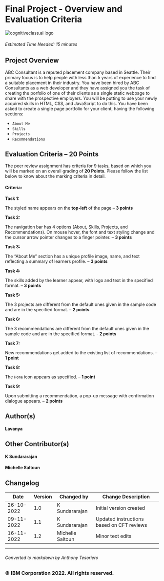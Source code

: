 # Final Project - Overview and Evaluation Criteria

![cognitiveclass.ai logo](https://cf-courses-data.s3.us.cloud-object-storage.appdomain.cloud/IBMDeveloperSkillsNetwork-CD0101EN-SkillsNetwork/images/IDSN-logo.png)

###### Estimated Time Needed: 15 minutes

## Project Overview

ABC Consultant is a reputed placement company based in Seattle. Their primary focus is to help people with less than 5 years of experience to find a suitable placement in their industry. You have been hired by ABC Consultants as a web developer and they have assigned you the task of creating the porfolio of one of their clients as a single static webpage to share with the prospective employers. You will be putting to use your newly acquired skills in HTML, CSS, and JavaScript to do this. You have been asked to create a single page portfolio for your client, having the following sections:

* `About Me`
* `Skills`
* `Projects`
* `Recommendations`

## Evaluation Criteria – 20 Points

The peer review assignment has criteria for 9 tasks, based on which you will be marked on an overall grading of **20 Points**. Please follow the list below to know about the marking criteria in detail.

#### Criteria:

**Task 1:**

The styled name appears on the **top-left** of the page – **3 points**

**Task 2:**

The navigation bar has 4 options (About, Skills, Projects, and Recommendations). On mouse hover, the font and text styling change and the cursor arrow pointer changes to a finger pointer. – **3 points**

**Task 3:**

The “About Me” section has a unique profile image, name, and text reflecting a summary of learners profile. – **3 points**

**Task 4:**

The skills added by the learner appear, with logo and text in the specified format. – **3 points**

**Task 5:**

The 3 projects are different from the default ones given in the sample code and are in the specified format. – **2 points**

**Task 6:**

The 3 recommendations are different from the default ones given in the sample code and are in the specified format. - **2 points**

**Task 7:**

New recommendations get added to the existing list of recommendations. – **1 point**

**Task 8:**

The `Home` icon appears as specified. – **1 point**

**Task 9:**

Upon submitting a recommendation, a pop-up message with confirmation dialogue appears. – **2 points**

## Author(s)

#### Lavanya

## Other Contributor(s)

#### K Sundararajan

#### Michelle Saltoun

## Changelog

| Date |	Version |	Changed by |	Change Description |
| --- | ----------- | --- | ----------- |
| 26-10-2022	| 1.0	| K Sundararajan	| Initial version created |
| 09-11-2022	| 1.1	| K Sundararajan	| Updated instructions based on CFT reviews |
| 16-11-2022	| 1.2	| Michelle Saltoun	| Minor text edits |
---

###### Converted to markdown by Anthony Tesoriero
### © IBM Corporation 2022. All rights reserved.

